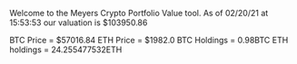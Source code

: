 Welcome to the Meyers Crypto Portfolio Value tool. 
As of 02/20/21 at 15:53:53 our valuation is $103950.86 

BTC Price = $57016.84
 ETH Price = $1982.0
BTC Holdings = 0.98BTC
 ETH holdings = 24.255477532ETH 
